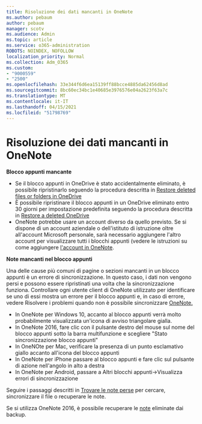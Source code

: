 ```yaml
---
title: Risoluzione dei dati mancanti in OneNote
ms.author: pebaum
author: pebaum
manager: scotv
ms.audience: Admin
ms.topic: article
ms.service: o365-administration
ROBOTS: NOINDEX, NOFOLLOW
localization_priority: Normal
ms.collection: Adm_O365
ms.custom:
- "9000559"
- "2500"
ms.openlocfilehash: 33e344f6d6ea15139ff88bcce4885da62456d8ad
ms.sourcegitcommit: 8bc60ec34bc1e40685e3976576e04a2623f63a7c
ms.translationtype: MT
ms.contentlocale: it-IT
ms.lasthandoff: 04/15/2021
ms.locfileid: "51798769"
---
```

# <a name="resolving-missing-data-in-onenote"></a>Risoluzione dei dati mancanti in OneNote

**Blocco appunti mancante**

- Se il blocco appunti in OneDrive è stato accidentalmente eliminato, è possibile ripristinarlo seguendo la procedura descritta in [Restore deleted files or folders in OneDrive](https://support.office.com/article/949ada80-0026-4db3-a953-c99083e6a84f)
- È possibile ripristinare il blocco appunti in un OneDrive eliminato entro 30 giorni per impostazione predefinita seguendo la procedura descritta in [Restore a deleted OneDrive](https://docs.microsoft.com/onedrive/restore-deleted-onedrive)
- OneNote potrebbe usare un account diverso da quello previsto. Se si dispone di un account aziendale o dell'istituto di istruzione oltre all'account Microsoft personale, sarà necessario aggiungere l'altro account per visualizzare tutti i blocchi appunti (vedere le istruzioni su come aggiungere [l'account in OneNote](https://support.office.com/article/5afff855-54ee-47e4-a773-db048d4ac299).

**Note mancanti nel blocco appunti**

Una delle cause più comuni di pagine o sezioni mancanti in un blocco appunti è un errore di sincronizzazione. In questo caso, i dati non vengono persi e possono essere ripristinati una volta che la sincronizzazione funziona. Controllare ogni utente client di OneNote utilizzato per identificare se uno di essi mostra un errore per il blocco appunti e, in caso di errore, vedere Risolvere i problemi quando non è possibile sincronizzare [OneNote.](https://support.office.com/article/299495ef-66d1-448f-90c1-b785a6968d45)

- In OneNote per Windows 10, accanto al blocco appunti verrà molto probabilmente visualizzata un'icona di avviso triangolare gialla.
- In OneNote 2016, fare clic con il pulsante destro del mouse sul nome del blocco appunti sotto la barra multifunzione e scegliere "Stato sincronizzazione blocco appunti"
- In OneNOte per Mac, verificare la presenza di un punto esclamativo giallo accanto all'icona del blocco appunti
- In OneNote per iPhone passare al blocco appunti e fare clic sul pulsante di azione nell'angolo in alto a destra
- In OneNote per Android, passare a Altri blocchi appunti->Visualizza errori di sincronizzazione

Seguire i passaggi descritti in [Trovare le note perse](https://support.office.com/article/32cb2bd7-afe7-44d2-a711-398a88421287) per cercare, sincronizzare il file o recuperare le note.

Se si utilizza OneNote 2016, è possibile recuperare le [note](https://support.office.com/article/32ed1036-74fd-4c21-bc28-033a486e6b14) eliminate dai backup.